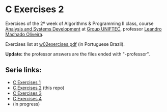 # C Exercises 2

Exercises of the 2º week of Algorithms & Programming II class, course [Analysis and Systems Development](https://www.ftec.com.br/bento-goncalves/presencial/graduacao/analise-e-desenvolvimento-de-sistemas/) at [Group UNIFTEC](https://www.ftec.com.br/), professor [Leandro Machado Oliveira](https://www.linkedin.com/in/leandro-machado-oliveira-%F0%9F%8C%BF%F0%9F%8C%BF%F0%9F%8C%BF-26440b73/).

Exercises list at [w02exercises.pdf](w02exercises.pdf) (in Portuguese Brazil).

**Update:** the professor answers are the files ended with "-professor".

## Serie links:

- [C Exercises 1](https://github.com/giovannipds/c-exercises1)
- [C Exercises 2](https://github.com/giovannipds/c-exercises2) (this repo)
- [C Exercises 3](https://github.com/giovannipds/c-exercises3)
- [C Exercises 4](https://github.com/giovannipds/c-exercises4)
- (in progress)
